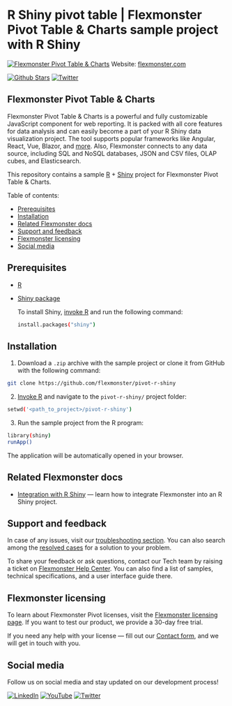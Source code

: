 # R Shiny pivot table | Flexmonster Pivot Table & Charts sample project with R Shiny
[![Flexmonster Pivot Table & Charts](https://cdn.flexmonster.com/landing.png)](https://www.flexmonster.com?r=sample_shiny)
Website: [flexmonster.com](https://www.flexmonster.com?r=sample_shiny)

[![Github Stars](https://img.shields.io/github/stars/flexmonster?style=social)](https://github.com/flexmonster) [![Twitter](https://img.shields.io/twitter/follow/Flexmonster?style=social)](https://twitter.com/Flexmonster)

## Flexmonster Pivot Table & Charts

Flexmonster Pivot Table & Charts is a powerful and fully customizable JavaScript component for web reporting. It is packed with all core features for data analysis and can easily become a part of your R Shiny data visualization project. The tool supports popular frameworks like Angular, React, Vue, Blazor, and [more](https://www.flexmonster.com/doc/available-tutorials-integration?r=sample_shiny). Also, Flexmonster connects to any data source, including SQL and NoSQL databases, JSON and CSV files, OLAP cubes, and Elasticsearch. 

This repository contains a sample [R](https://www.r-project.org/) + [Shiny](https://www.rstudio.com/products/shiny/) project for Flexmonster Pivot Table & Charts.

Table of contents:

* [Prerequisites](#prerequisites)
* [Installation](#installation)
* [Related Flexmonster docs](#related-flexmonster-docs)
* [Support and feedback](#support-and-feedback)
* [Flexmonster licensing](#flexmonster-licensing)
* [Social media](#social-media)

## Prerequisites

- [R](https://www.r-project.org/)
- [Shiny package](https://www.rstudio.com/products/shiny/)

  To install Shiny, [invoke R](https://cran.r-project.org/doc/manuals/r-release/R-intro.html#Invoking-R) and run the following command:
  ```bash
  install.packages("shiny")
  ```

## Installation

1. Download a `.zip` archive with the sample project or clone it from GitHub with the following command:

```bash
git clone https://github.com/flexmonster/pivot-r-shiny
```

2. [Invoke R](https://cran.r-project.org/doc/manuals/r-release/R-intro.html#Invoking-R) and navigate to the `pivot-r-shiny/` project folder:
```bash
setwd('<path_to_project>/pivot-r-shiny')
```

3. Run the sample project from the R program:

```bash
library(shiny)
runApp()
```

The application will be automatically opened in your browser.

## Related Flexmonster docs

- [Integration with R Shiny](https://www.flexmonster.com/doc/integration-with-r-shiny?r=sample_shiny) — learn how to integrate Flexmonster into an R Shiny project.

## Support and feedback

In case of any issues, visit our [troubleshooting section](https://www.flexmonster.com/doc/typical-errors?r=sample_shiny). You can also search among the [resolved cases](https://www.flexmonster.com/technical-support?r=sample_shiny) for a solution to your problem.

To share your feedback or ask questions, contact our Tech team by raising a ticket on [Flexmonster Help Center](https://www.flexmonster.com/help-center?r=sample_shiny). You can also find a list of samples, technical specifications, and a user interface guide there.

## Flexmonster licensing

To learn about Flexmonster Pivot licenses, visit the [Flexmonster licensing page](https://www.flexmonster.com/pivot-table-editions-and-pricing?r=sample_shiny). 
If you want to test our product, we provide a 30-day free trial.

If you need any help with your license — fill out our [Contact form](https://www.flexmonster.com/contact-our-team?r=sample_shiny), and we will get in touch with you.

## Social media

Follow us on social media and stay updated on our development process!

[![LinkedIn](https://img.shields.io/badge/LinkedIn-blue?style=for-the-badge&logo=linkedin&logoColor=white)](https://linkedin.com/company/flexmonster) [![YouTube](https://img.shields.io/badge/YouTube-red?style=for-the-badge&logo=youtube&logoColor=white)](https://youtube.com/user/FlexMonsterPivot) [![Twitter](https://img.shields.io/badge/Twitter-blue?style=for-the-badge&logo=twitter&logoColor=white)](https://twitter.com/flexmonster)
